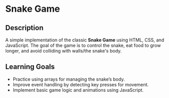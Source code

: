 # Snake Game

## Description
A simple implementation of the classic **Snake Game** using HTML, CSS, and JavaScript. The goal of the game is to control the snake, eat food to grow longer, and avoid colliding with walls/the snake's body.

## Learning Goals
- Practice using arrays for managing the snake’s body.
- Improve event handling by detecting key presses for movement.
- Implement basic game logic and animations using JavaScript.
